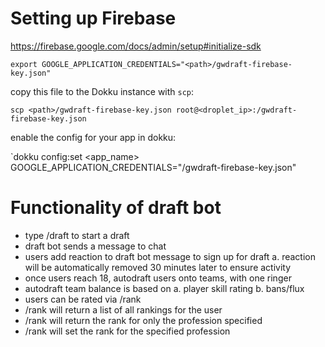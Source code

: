 # Setting up Firebase

https://firebase.google.com/docs/admin/setup#initialize-sdk

`export GOOGLE_APPLICATION_CREDENTIALS="<path>/gwdraft-firebase-key.json"`

copy this file to the Dokku instance with `scp`:

`scp <path>/gwdraft-firebase-key.json root@<droplet_ip>:/gwdraft-firebase-key.json`

enable the config for your app in dokku:

`dokku config:set <app_name> GOOGLE_APPLICATION_CREDENTIALS="/gwdraft-firebase-key.json"

# Functionality of draft bot

- type /draft to start a draft
- draft bot sends a message to chat
- users add reaction to draft bot message to sign up for draft
  a. reaction will be automatically removed 30 minutes later to ensure activity
- once users reach 18, autodraft users onto teams, with one ringer
- autodraft team balance is based on
  a. player skill rating
  b. bans/flux
- users can be rated via /rank <username> <profession> <rank>
- /rank <username> will return a list of all rankings for the user
- /rank <username> <profession> will return the rank for only the profession specified
- /rank <username> <profession> <rank> will set the rank for the specified profession
